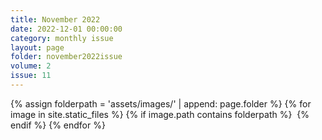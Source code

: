 ```yaml
---
title: November 2022
date: 2022-12-01 00:00:00
category: monthly issue
layout: page
folder: november2022issue
volume: 2
issue: 11
---
```


<html>
{% assign folderpath = 'assets/images/' | append: page.folder %}
{% for image in site.static_files %}
{% if image.path contains folderpath %}
    <img src="{{ image.path }}" alt="">
{% endif %}
{% endfor %}

</html>